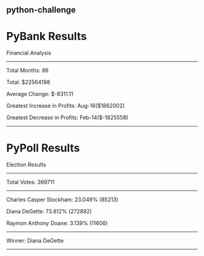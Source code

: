 ## python-challenge

# PyBank Results
 

Financial Analysis 

------------------------------------------------------ 

Total Months: 86

Total: $22564198

Average Change: $-8311.11

Greatest Increase in Profits: Aug-16($1862002)

Greatest Decrease in Profits: Feb-14($-1825558)


------------------------------------------------------------------------------------------------------------------------------------

# PyPoll Results


Election Results 

------------------------------------------------------ 

Total Votes: 369711

------------------------------------------------------ 

Charles Casper Stockham: 23.049% (85213)

Diana DeGette: 73.812% (272892)

Raymon Anthony Doane: 3.139% (11606)

------------------------------------------------------ 

Winner: Diana DeGette

------------------------------------------------------ 

